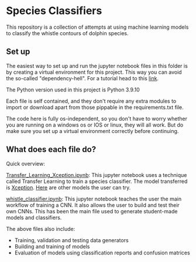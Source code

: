 # Species Classifiers
This repository is a collection of attempts at using machine learning models to classify the whistle contours of dolphin species.

## Set up

The easiest way to set up and run the jupyter notebook files in this folder is by creating a virtual environment for this project. This way you can avoid the so-called "dependency-hell". For a tutorial head to this [link](https://github.com/dolphin-acoustics-vip/Workflow_Tutorials#creating-a-virtual-environment-using-virtualenv-python-specific).

The Python version used in this project is Python 3.9.10

Each file is self contained, and they don't require any extra modules to import or download apart from those pippable in the requirements.txt file.

The code here is fully os-independent, so you don't have to worry whether you are running on a windows os or IOS or linux, they will all work. But do make sure you set up a virtual environment correctly before continuing.

## What does each file do?

Quick overview:

[Transfer_Learning_Xception.ipynb](https://github.com/dolphin-acoustics-vip/Whistle_Classification/blob/main/Transfer_Learning_Xception.ipynb): This jupyter notebook uses a technique called Transfer Learning to train a species classifier. The model transferred is [Xception](https://arxiv.org/abs/1610.02357). [Here](https://towardsdatascience.com/top-10-cnn-architectures-every-machine-learning-engineer-should-know-68e2b0e07201) are other models the user can try.

[whistle_classifier.ipynb](https://github.com/dolphin-acoustics-vip/Whistle_Classification/blob/main/whistle_classifier.ipynb): This jupyter notebook teaches the user the main workflow of training a CNN. It also allows the user to build and test their own CNNs. This has been the main file used to generate student-made models and classifiers.

The above files also include:
- Training, validation and testing data generators
- Building and training of models
- Evaluation of models using classification reports and confusion matrices
